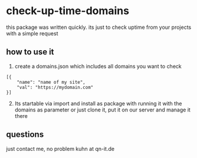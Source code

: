 # check-up-time-domains

this package was written quickly. its just to check uptime from your projects with a simple request

## how to use it

1) create a domains.json which includes all domains you want to check

```
[{
	"name": "name of my site",
	"val": "https://mydomain.com"
}]
```

2) Its startable via import and install as package with running it with the domains as parameter or just clone it, put it on our server and manage it there

## questions

just contact me, no problem kuhn at qn-it.de

